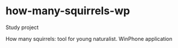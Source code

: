 how-many-squirrels-wp
=====================

Study project

How many squirrels: tool for young naturalist. WinPhone application
